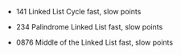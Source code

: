
    
- 141 Linked List Cycle
    fast, slow points
    
- 234 Palindrome Linked List
    fast, slow points
    
- 0876 Middle of the Linked List
    fast, slow points
    
    